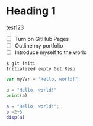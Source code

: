 # Heading 1
test123
- [ ] Turn on GitHub Pages
- [ ] Outline my portfolio
- [ ] Introduce myself to the world

```
$ git initi
Initialized empty Git Resp
```

``` javascript
var myVar = "Hello, world!";
```

``` python
a = "Hello, world!"
print(a)
```

``` matlab
a = "Hello, world!";
b =2+3
disp(a)
```


